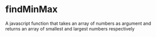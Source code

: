 # findMinMax
A javascript function that takes an array of numbers as argument and returns an array of smallest and largest numbers respectively
